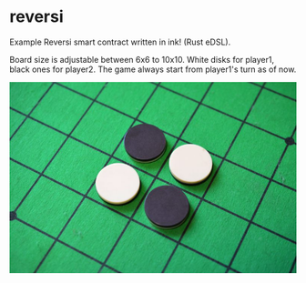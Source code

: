 # reversi

Example Reversi smart contract written in ink! (Rust eDSL).

Board size is adjustable between 6x6 to 10x10.
White disks for player1, black ones for player2. The game always start from player1's turn as of now.

![Reversi](images/reversi.jpeg)

